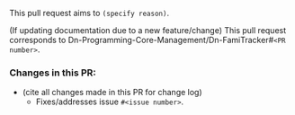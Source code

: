 This pull request aims to `(specify reason)`.

(If updating documentation due to a new feature/change)
This pull request corresponds to Dn-Programming-Core-Management/Dn-FamiTracker#`<PR number>`.

### Changes in this PR:

- (cite all changes made in this PR for change log)
	- Fixes/addresses issue `#<issue number>`.
